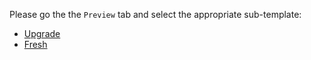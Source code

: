 Please go the the `Preview` tab and select the appropriate sub-template:

* [Upgrade](?expand=1&template=upgrade.md)
* [Fresh](?expand=1&template=fresh.md)
